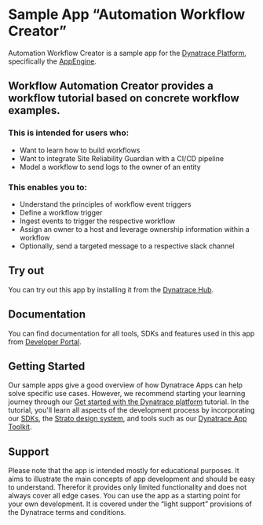 # Sample App “Automation Workflow Creator”

Automation Workflow Creator is a sample app for the [Dynatrace Platform](https://www.dynatrace.com/platform/), specifically the [AppEngine](https://www.dynatrace.com/platform/appengine/).

## Workflow Automation Creator provides a workflow tutorial based on concrete workflow examples.

### This is intended for users who:
* Want to learn how to build workflows
* Want to integrate Site Reliability Guardian with a CI/CD pipeline
* Model a workflow to send logs to the owner of an entity
### This enables you to:
* Understand the principles of workflow event triggers
* Define a workflow trigger
* Ingest events to trigger the respective workflow
* Assign an owner to a host and leverage ownership information within a workflow
* Optionally, send a targeted message to a respective slack channel

## Try out

You can try out this app by installing it from the [Dynatrace Hub](https://www.dynatrace.com/hub/).


## Documentation

You can find documentation for all tools, SDKs and features used in this app from [Developer Portal](https://developer.dynatrace.com/sample-apps/automation-workflow-creator/).


## Getting Started
Our sample apps give a good overview of how Dynatrace Apps can help solve specific use cases. However, we recommend starting your learning journey through our [Get started with the Dynatrace platform](https://developer.dynatrace.com/preview/getting-started/tutorial/) tutorial. In the tutorial, you'll learn all aspects of the development process by incorporating our [SDKs](https://developer.dynatrace.com/preview/reference/sdks/), the [Strato design system](https://developer.dynatrace.com/preview/reference/design-system/), and tools such as our [Dynatrace App Toolkit](https://developer.dynatrace.com/preview/reference/cli/).


## Support

Please note that the app is intended mostly for educational purposes. It aims to illustrate the main concepts of app development and should be easy to understand. Therefor it provides only limited functionality and does not always cover all edge cases. You can use the app as a starting point for your own development. It is covered under the “light support” provisions of the Dynatrace terms and conditions.
